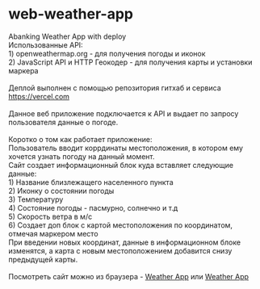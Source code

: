 # web-weather-app
Abanking Weather App with deploy
<br>
Использованные API:<br>
                  1) openweathermap.org - для получения погоды и иконок<br>
                  2) JavaScript API и HTTP Геокодер - для получения карты и установки маркера<br>
<br>
Деплой выполнен с помощью репозитория гитхаб и сервиса https://vercel.com<br>
<br>
Данное веб приложение подключается к API и выдает по запросу пользователя данные о погоде.<br>
<br>
Коротко о том как работает приложение:<br>
Пользователь вводит коррдинаты местоположения, в котором ему хочется узнать погоду на данный момент.<br>
Сайт создает информационный блок куда вставляет следующие данные:<br>
                  1) Название близлежащего населенного пункта<br>
                  2) Иконку о состоянии погоды<br>
                  3) Температуру<br>
                  4) Состояние погоды - пасмурно, солнечно и т.д<br>
                  5) Скорость ветра в м/c<br>
                  6) Создает доп блок с картой местоположения по координатом, отмечая маркером место<br>
При введении новых координат, данные в информационном блоке изменятся, а карта с новым местоположением добавится снизу предыдущей карты.<br>
<br>
Посмотреть сайт можно из браузера - [Weather App](https://https-github-com-graddery-web-wea-git-d0602c-gradderys-projects.vercel.app) или [Weather App](https-github-com-graddery-web-weather-app-6yhv.vercel.app)
                  
